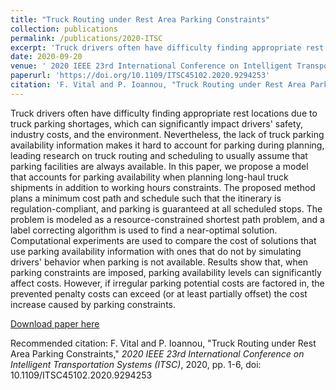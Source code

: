 ```yaml
---
title: "Truck Routing under Rest Area Parking Constraints"
collection: publications
permalink: /publications/2020-ITSC
excerpt: 'Truck drivers often have difficulty finding appropriate rest locations due to truck parking shortages, which can significantly impact drivers' safety, industry costs, and the environment. Nevertheless, the lack of truck parking availability information makes it hard to account for parking during planning, leading research on truck routing and scheduling to usually assume that parking facilities are always available. In this paper, we propose a model that accounts for parking availability when planning long-haul truck shipments in addition to working hours constraints. The proposed method plans a minimum cost path and schedule such that the itinerary is regulation-compliant, and parking is guaranteed at all scheduled stops. The problem is modeled as a resource-constrained shortest path problem, and a label correcting algorithm is used to find a near-optimal solution. Computational experiments are used to compare the cost of solutions that use parking availability information with ones that do not by simulating drivers' behavior when parking is not available. Results show that, when parking constraints are imposed, parking availability levels can significantly affect costs. However, if irregular parking potential costs are factored in, the prevented penalty costs can exceed (or at least partially offset) the cost increase caused by parking constraints.'
date: 2020-09-20
venue: ' 2020 IEEE 23rd International Conference on Intelligent Transportation Systems (ITSC)'
paperurl: 'https://doi.org/10.1109/ITSC45102.2020.9294253'
citation: 'F. Vital and P. Ioannou, "Truck Routing under Rest Area Parking Constraints," <i>2020 IEEE 23rd International Conference on Intelligent Transportation Systems (ITSC)</i>, 2020, pp. 1-6, doi: 10.1109/ITSC45102.2020.9294253.'
---
```

Truck drivers often have difficulty finding appropriate rest locations due to truck parking shortages, which can significantly impact drivers' safety, industry costs, and the environment. Nevertheless, the lack of truck parking availability information makes it hard to account for parking during planning, leading research on truck routing and scheduling to usually assume that parking facilities are always available. In this paper, we propose a model that accounts for parking availability when planning long-haul truck shipments in addition to working hours constraints. The proposed method plans a minimum cost path and schedule such that the itinerary is regulation-compliant, and parking is guaranteed at all scheduled stops. The problem is modeled as a resource-constrained shortest path problem, and a label correcting algorithm is used to find a near-optimal solution. Computational experiments are used to compare the cost of solutions that use parking availability information with ones that do not by simulating drivers' behavior when parking is not available. Results show that, when parking constraints are imposed, parking availability levels can significantly affect costs. However, if irregular parking potential costs are factored in, the prevented penalty costs can exceed (or at least partially offset) the cost increase caused by parking constraints.

[Download paper here](https://doi.org/10.1109/ITSC45102.2020.9294253)

Recommended citation: F. Vital and P. Ioannou, "Truck Routing under Rest Area Parking Constraints," <i>2020 IEEE 23rd International Conference on Intelligent Transportation Systems (ITSC)</i>, 2020, pp. 1-6, doi: 10.1109/ITSC45102.2020.9294253